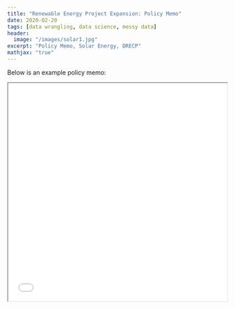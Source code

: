 ```yaml
---
title: "Renewable Energy Project Expansion: Policy Memo"
date: 2020-02-20
tags: [data wrangling, data science, messy data]
header:
  image: "/images/solar1.jpg"
excerpt: "Policy Memo, Solar Energy, DRECP"
mathjax: "true"
---
```


Below is an example policy memo:

<iframe width="100%" height="500px" src="../images/DRECP.pdf" class="cool"></iframe>
